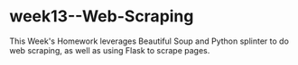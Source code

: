 # week13--Web-Scraping

This Week's Homework leverages Beautiful Soup and Python splinter to do web scraping, as well as using Flask to scrape pages.
